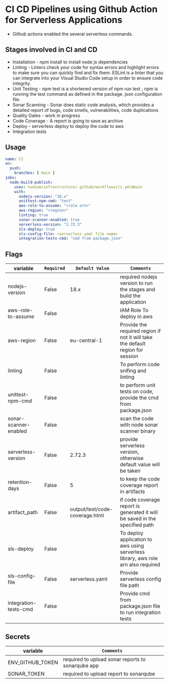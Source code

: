 # CI CD Pipelines using Github Action for Serverless Applications
* Github actions enabled the several serverless commands.
## Stages involved in CI and CD
* Installation - npm install to install node js dependencies
* Linting - Linters check your code for syntax errors and highlight errors to make sure you can quickly find and fix them. ESLint is a linter that you can integrate into your Visual Studio Code setup in order to ensure code integrity.
* Unit Testing - npm test is a shortened version of npm run test ; npm is running the test command as defined in the package. json configuration file.
* Sonar Scanning - Sonar does static code analysis, which provides a detailed report of bugs, code smells, vulnerabilities, code duplications
* Quality Gates - work in progress
* Code Coverage - A report is going to save as archive
* Deploy - serverless deploy to deploy the code to aws
* Integration tests

## Usage
```yaml
name: CI  
on:
  push:
    branches: [ main ]
jobs:
  node-build-publish:
    uses: nunnam/infrastructure/.github/workflows/ci.yml@main
    with: 
      nodejs-version: "18.x"
      unittest-npm-cmd: "test"
      aws-role-to-assume: "<role arn>"
      aws-region: "<region>"
      linting: true
      sonar-scanner-enabled: true
      serverless-version: "2.72.3"
      sls-deploy: true
      sls-config-file: <serverless yaml file name>
      integration-tests-cmd: "cmd from package.json"

```

## Flags

| **variable**                                               | `Required` | `Default Value` | `Comments` |
| --------------------------------------------------------------- | ------------------- | ---------------- | ------------------------- |
| nodejs-version |       False             |      18.x          |    required nodejs version to run the stages and build the application                       |
| aws-role-to-assume |       False             |               |  IAM Role To deploy in aws                     |
| aws-region |       False             |        eu-central-1       |  Provide the required region if not it will take the default region for session                         |
| linting |       False             |               |      To perform code snifing and linting                     |
| unittest-npm-cmd |       False             |               |    to perform unit tests on code, provide the cmd from package.json                      |
| sonar-scanner-enabled |       False             |               |     scan the code with node sonar scanner binary                      |
| serverless-version |       False             |        2.72.3       |    provide serverless version, otherwise default value will be taken                        |
| retention-days |       False             |        5      |    to keep the code coverage report in artifacts                       |
| artifact_path |       False             |        output/test/code-coverage.html      |  if code coverage report is generated it will be saved in the specified path                         |
| sls-deploy |       False             |              |    To deploy application to aws using serverless library,  aws role arn also required                    |
| sls-config-file |       False             |   serverless.yaml           |    Provide serverless config file path            |
| integration-tests-cmd |       False             |             |    Provide cmd from package.json file to run integration tests           |

## Secrets
| **variable**                                               | `Comments` |
| --------------------------------------------------------------- | ------------------------- |
| ENV_GITHUB_TOKEN|   required to upload sonar reports to sonarqube app                     | 
| SONAR_TOKEN |      required to upload report to sonarqube            |



